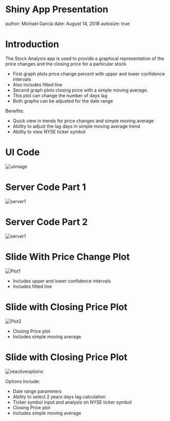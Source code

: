 Shiny App Presentation
========================================================
author: Michael Garcia
date: August 14, 2018
autosize: true

Introduction
========================================================

The Stock Analysis app is used to provide a graphical representation of the
price changes and the closing price for a particular stock.

- First graph plots price change percent with upper and lower confidence intervals
 - Also includes fitted line
- Second graph plots closing price with a simple moving average.
 - This plot can change the number of days lag
- Both graphs can be adjusted for the date range

Benefits:
- Quick view in trends for price changes and simple moving average
- Ability to adjust the lag days in simple moving average trend
- Ability to view NYSE ticker symbol

UI Code
========================================================
![uiimage](ui_image.png)

Server Code Part 1
========================================================
![server1](server_image1.png)

Server Code Part 2
========================================================
![server1](server_image2.png)


Slide With Price Change Plot
========================================================
![Plot1](plot1.png)

- Includes upper and lower confidence intervals
- Includes fitted line

Slide with Closing Price Plot
========================================================
![Plot2](plot2.png)
- Closing Price plot
- Includes simple moving average

Slide with Closing Price Plot
========================================================
![reactiveoptions](reactiveoptions.png)

Options Include:
- Date range parameters
- Ability to select 2 years days lag calculation
- Ticker symbol input and analysis on NYSE ticker symbol
- Closing Price plot
- Includes simple moving average
